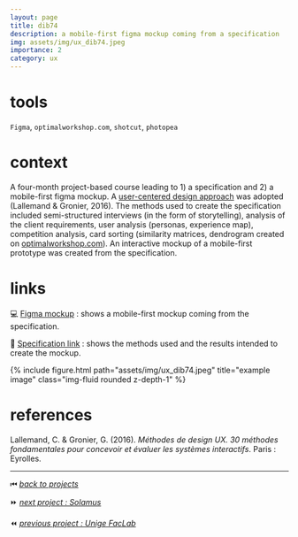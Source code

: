 ```yaml
---
layout: page
title: dib74
description: a mobile-first figma mockup coming from a specification
img: assets/img/ux_dib74.jpeg
importance: 2
category: ux
---
```


# tools

`Figma`, `optimalworkshop.com`, `shotcut`, `photopea`

# context

A four-month project-based course leading to 1) a specification and 2) a mobile-first figma mockup. A [user-centered design approach](https://www.editions-eyrolles.com/Livre/9782212141436/methodes-de-design-ux) was adopted (Lallemand & Gronier, 2016). The methods used to create the specification included semi-structured interviews (in the form of storytelling), analysis of the client requirements, user analysis (personas, experience map), competition analysis, card sorting (similarity matrices, dendrogram created on [optimalworkshop.com](https://optimalworkshop.com)). An interactive mockup of a mobile-first prototype was created from the specification.

# links

💻 [Figma mockup](https://www.figma.com/file/uuVsELINFKt1JI42R5xdTO/MobileProtoSkate_V2?type=design&node-id=0%3A1&mode=design&t=r6QGI0hlaWygImds-1) : shows a mobile-first mockup coming from the specification.

📖 [Specification link](https://tecfaetu.unige.ch/etu-maltt/baldur/rioja0/ergo/rapport/cahiercharge_web_KR_20230202.pdf) : shows the methods used and the results intended to create the mockup.

<div class="row">
    <div class="col-sm mt-3 mt-md-0">
        {% include figure.html path="assets/img/ux_dib74.jpeg" title="example image" class="img-fluid rounded z-depth-1" %}
    </div>
</div>

# references

Lallemand, C. & Gronier, G. (2016). *Méthodes de design UX. 30 méthodes fondamentales pour concevoir et évaluer les systèmes interactifs*. Paris : Eyrolles.

______

⏮ [*back to projects*](./..)

⏩ [*next project : Solamus*](./../ux_solamus)

⏪ [*previous project : Unige FacLab*](./../ux_unigefaclab)